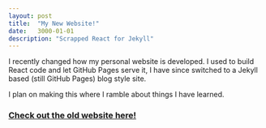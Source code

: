 ```yaml
---
layout: post
title:  "My New Website!"
date:   3000-01-01
description: "Scrapped React for Jekyll"
---
```


I recently changed how my personal website is developed. I used to build React code and let GitHub Pages serve it, I have since switched to a Jekyll based (still GitHub Pages) blog style site.

I plan on making this where I ramble about things I have learned.

### [Check out the old website here!](https://old.mattoestreich.com)

